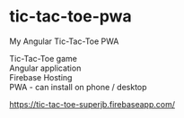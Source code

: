 # tic-tac-toe-pwa
My Angular Tic-Tac-Toe PWA

Tic-Tac-Toe game  
Angular application  
Firebase Hosting  
PWA - can install on phone / desktop  

https://tic-tac-toe-superjb.firebaseapp.com/

